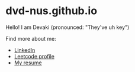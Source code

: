 ﻿# dvd-nus.github.io

 Hello! I am Devaki (pronounced: "They've uh key")

Find more about me:
 - [LinkedIn](https://www.linkedin.com/in/devaki-v-devi-69629b154) <br>
 - [Leetcode profile](https://leetcode.com/u/devaki19/) <br>
 - [My resume](https://drive.google.com/file/d/1YyWOdqo9DQBUhYCRXRBv7qGzT56K_tcE/view?usp=sharing) <br>
 
